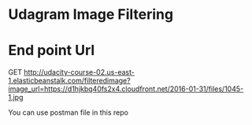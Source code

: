 # Udagram Image Filtering

# End point Url
GET http://udacity-course-02.us-east-1.elasticbeanstalk.com/filteredimage?image_url=https://d1hjkbq40fs2x4.cloudfront.net/2016-01-31/files/1045-1.jpg

You can use postman file in this repo